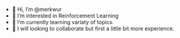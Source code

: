 - 👋 Hi, I’m @merkwur
- 👀 I’m interested in Reinforcement Learning
- 🌱 I’m currently learning variaty of topics. 
- 💞️ I will looking to collaborate but first a little bit more experience. 


<!---
merkwur/merkwur is a ✨ special ✨ repository because its `README.md` (this file) appears on your GitHub profile.
You can click the Preview link to take a look at your changes.
--->
